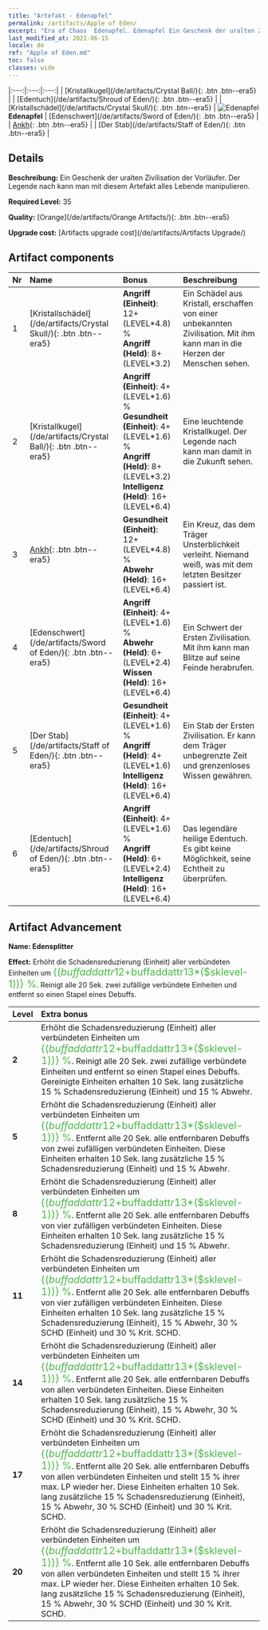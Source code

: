 ```yaml
---
title: "Artefakt - Edenapfel"
permalink: /artifacts/Apple of Eden/
excerpt: "Era of Chaos  Edenapfel. Edenapfel Ein Geschenk der uralten Zivilisation der Vorläufer. Der Legende nach kann man mit diesem Artefakt alles Lebende manipulieren."
last_modified_at: 2021-06-15
locale: de
ref: "Apple of Eden.md"
toc: false
classes: wide
---
```


  |:---:|:---:|:---:| 
  |  [Kristallkugel](/de/artifacts/Crystal Ball/){: .btn .btn--era5} |   |  [Edentuch](/de/artifacts/Shroud of Eden/){: .btn .btn--era5} | 
  |  [Kristallschädel](/de/artifacts/Crystal Skull/){: .btn .btn--era5} | ![Edenapfel](/images/t/icon_artifact_49.png) **Edenapfel** |  [Edenschwert](/de/artifacts/Sword of Eden/){: .btn .btn--era5} | 
  |  [Ankh](/de/artifacts/Ankh/){: .btn .btn--era5} |   |  [Der Stab](/de/artifacts/Staff of Eden/){: .btn .btn--era5} | 


## Details

 **Beschreibung:** Ein Geschenk der uralten Zivilisation der Vorläufer. Der Legende nach kann man mit diesem Artefakt alles Lebende manipulieren.

 **Required Level:** 35

 **Quality:** [Orange](/de/artifacts/Orange Artifacts/){: .btn .btn--era5}

 **Upgrade cost:** [Artifacts upgrade cost](/de/artifacts/Artifacts Upgrade/)



## Artifact components

  | Nr |    Name    |   Bonus | Beschreibung | 
  |:---|:-----------|:--------|:------------| 
  | 1 | [Kristallschädel](/de/artifacts/Crystal Skull/){: .btn .btn--era5} | **Angriff (Einheit)**: 12+(LEVEL\*4.8) %<br/>**Angriff (Held)**: 8+(LEVEL\*3.2) | Ein Schädel aus Kristall, erschaffen von einer unbekannten Zivilisation. Mit ihm kann man in die Herzen der Menschen sehen. | 
  | 2 | [Kristallkugel](/de/artifacts/Crystal Ball/){: .btn .btn--era5} | **Angriff (Einheit)**: 4+(LEVEL\*1.6) %<br/>**Gesundheit (Einheit)**: 4+(LEVEL\*1.6) %<br/>**Angriff (Held)**: 8+(LEVEL\*3.2)<br/>**Intelligenz (Held)**: 16+(LEVEL\*6.4) | Eine leuchtende Kristallkugel. Der Legende nach kann man damit in die Zukunft sehen. | 
  | 3 | [Ankh](/de/artifacts/Ankh/){: .btn .btn--era5} | **Gesundheit (Einheit)**: 12+(LEVEL\*4.8) %<br/>**Abwehr (Held)**: 16+(LEVEL\*6.4) | Ein Kreuz, das dem Träger Unsterblichkeit verleiht. Niemand weiß, was mit dem letzten Besitzer passiert ist. | 
  | 4 | [Edenschwert](/de/artifacts/Sword of Eden/){: .btn .btn--era5} | **Angriff (Einheit)**: 4+(LEVEL\*1.6) %<br/>**Abwehr (Held)**: 6+(LEVEL\*2.4)<br/>**Wissen (Held)**: 16+(LEVEL\*6.4) | Ein Schwert der Ersten Zivilisation. Mit ihm kann man Blitze auf seine Feinde herabrufen. | 
  | 5 | [Der Stab](/de/artifacts/Staff of Eden/){: .btn .btn--era5} | **Gesundheit (Einheit)**: 4+(LEVEL\*1.6) %<br/>**Angriff (Held)**: 4+(LEVEL\*1.6)<br/>**Intelligenz (Held)**: 16+(LEVEL\*6.4) | Ein Stab der Ersten Zivilisation. Er kann dem Träger unbegrenzte Zeit und grenzenloses Wissen gewähren. | 
  | 6 | [Edentuch](/de/artifacts/Shroud of Eden/){: .btn .btn--era5} | **Angriff (Einheit)**: 4+(LEVEL\*1.6) %<br/>**Angriff (Held)**: 6+(LEVEL\*2.4)<br/>**Intelligenz (Held)**: 16+(LEVEL\*6.4) | Das legendäre heilige Edentuch. Es gibt keine Möglichkeit, seine Echtheit zu überprüfen. | 


## Artifact Advancement

 **Name: Edensplitter**

 **Effect:** Erhöht die Schadensreduzierung (Einheit) aller verbündeten Einheiten um <span style="color: #48b946;font-size:20px">{($buffaddattr12+$buffaddattr13*($sklevel-1))} %</span>. Reinigt alle 20 Sek. zwei zufällige verbündete Einheiten und entfernt so einen Stapel eines Debuffs.

  |  Level  |    Extra bonus  | 
  |:--------|:----------------| 
  | **2** | Erhöht die Schadensreduzierung (Einheit) aller verbündeten Einheiten um <span style="color: #48b946;font-size:20px">{($buffaddattr12+$buffaddattr13*($sklevel-1))} %</span>. Reinigt alle 20 Sek. zwei zufällige verbündete Einheiten und entfernt so einen Stapel eines Debuffs. Gereinigte Einheiten erhalten 10 Sek. lang zusätzliche 15 % Schadensreduzierung (Einheit) und 15 % Abwehr. | 
  | **5** | Erhöht die Schadensreduzierung (Einheit) aller verbündeten Einheiten um <span style="color: #48b946;font-size:20px">{($buffaddattr12+$buffaddattr13*($sklevel-1))} %</span>. Entfernt alle 20 Sek. alle entfernbaren Debuffs von zwei zufälligen verbündeten Einheiten. Diese Einheiten erhalten 10 Sek. lang zusätzliche 15 % Schadensreduzierung (Einheit) und 15 % Abwehr. | 
  | **8** | Erhöht die Schadensreduzierung (Einheit) aller verbündeten Einheiten um <span style="color: #48b946;font-size:20px">{($buffaddattr12+$buffaddattr13*($sklevel-1))} %</span>. Entfernt alle 20 Sek. alle entfernbaren Debuffs von vier zufälligen verbündeten Einheiten. Diese Einheiten erhalten 10 Sek. lang zusätzliche 15 % Schadensreduzierung (Einheit) und 15 % Abwehr. | 
  | **11** | Erhöht die Schadensreduzierung (Einheit) aller verbündeten Einheiten um <span style="color: #48b946;font-size:20px">{($buffaddattr12+$buffaddattr13*($sklevel-1))} %</span>. Entfernt alle 20 Sek. alle entfernbaren Debuffs von vier zufälligen verbündeten Einheiten. Diese Einheiten erhalten 10 Sek. lang zusätzliche 15 % Schadensreduzierung (Einheit), 15 % Abwehr, 30 % SCHD (Einheit) und 30 % Krit. SCHD. | 
  | **14** | Erhöht die Schadensreduzierung (Einheit) aller verbündeten Einheiten um <span style="color: #48b946;font-size:20px">{($buffaddattr12+$buffaddattr13*($sklevel-1))} %</span>. Entfernt alle 20 Sek. alle entfernbaren Debuffs von allen verbündeten Einheiten. Diese Einheiten erhalten 10 Sek. lang zusätzliche 15 % Schadensreduzierung (Einheit), 15 % Abwehr, 30 % SCHD (Einheit) und 30 % Krit. SCHD. | 
  | **17** | Erhöht die Schadensreduzierung (Einheit) aller verbündeten Einheiten um <span style="color: #48b946;font-size:20px">{($buffaddattr12+$buffaddattr13*($sklevel-1))} %</span>. Entfernt alle 20 Sek. alle entfernbaren Debuffs von allen verbündeten Einheiten und stellt 15 % ihrer max. LP wieder her. Diese Einheiten erhalten 10 Sek. lang zusätzliche 15 % Schadensreduzierung (Einheit), 15 % Abwehr, 30 % SCHD (Einheit) und 30 % Krit. SCHD. | 
  | **20** | Erhöht die Schadensreduzierung (Einheit) aller verbündeten Einheiten um <span style="color: #48b946;font-size:20px">{($buffaddattr12+$buffaddattr13*($sklevel-1))} %</span>. Entfernt alle 10 Sek. alle entfernbaren Debuffs von allen verbündeten Einheiten und stellt 15 % ihrer max. LP wieder her. Diese Einheiten erhalten 10 Sek. lang zusätzliche 15 % Schadensreduzierung (Einheit), 15 % Abwehr, 30 % SCHD (Einheit) und 30 % Krit. SCHD. | 
